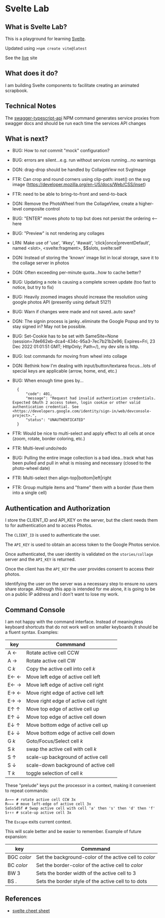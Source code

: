 # Svelte Lab

## What is Svelte Lab?

This is a playground for learning [Svelte](https://svelte.dev/).

Updated using `>npm create vite@latest`

See the [live](https://ca0v.github.io/svelte-lab) site

## What does it do?

I am building Svelte components to facilitate creating an animated scrapbook.

## Technical Notes

The [swagger-typescript-api](https://github.com/acacode/swagger-typescript-api) NPM command generates service proxies from swagger docs and should be run each time the services API changes

## What is next?

* BUG: How to *not* commit "mock" configuration?
* BUG: errors are silent...e.g. run without services running...no warnings
* DGN: drag-drop should be handled by CollageView not SvgImage
* FTR: Can crop and round corners using clip-path: inset() on the svg image (<https://developer.mozilla.org/en-US/docs/Web/CSS/inset>)
* FTR: need to be able to bring-to-front and send-to-back
* DGN: Remove the PhotoWheel from the CollageView, create a higher-level composite control
* BUG: "ENTER" moves photo to top but does not persist the ordering <-- here
* BUG: "Preview" is not rendering any collages
* LRN: Make use of 'use', '#key', '#await', 'click|once|preventDefault', named &lt;slot&gt;, &lt;svelte:fragment&gt;, $$slots, svelte:self
* DGN: Instead of storing the 'known' image list in local storage, save it to the collage server in photos
* DGN: Often exceeding per-minute quota...how to cache better?
* BUG: Updating a note is causing a complete screen update (too fast to notice, but try to fix)
* BUG: Heavily zoomed images should increase the resolution using google photos API (presently using default 512?)
* BUG: Warn if changes were made and not saved..auto save?
* DGN: The signin process is janky..eliminate the Google Popup and try to stay signed in? May not be possible.
* BUG: Set-Cookie has to be set with SameSite=None (session=7de662eb-dca4-434c-95a3-7ec7b21b2e96; Expires=Fri, 23 Dec 2022 01:01:51 GMT; HttpOnly; Path=/), my dev site is http.
* BUG: lost commands for moving from wheel into collage
* DGN: Rethink how I'm dealing with input/button/textarea focus...lots of special keys are applicable (arrow, home, end, etc.)
* BUG: When enough time goes by...

        {
            "code": 401,
            "message": "Request had invalid authentication credentials. Expected OAuth 2 access token, login cookie or other valid authentication credential. See <https://developers.google.com/identity/sign-in/web/devconsole-project>.",
            "status": "UNAUTHENTICATED"
        }
* FTR: Would be nice to multi-select and apply effect to all cells at once (zoom, rotate, border coloring, etc.)
* FTR: Multi-level undo/redo
* BUG: Pulling the entire image collection is a bad idea...track what has been pulled and pull in what is missing and necessary (closed to the photo-wheel date)
* FTR: Multi-select then align-top|bottom|left|right
* FTR: Group multiple items and "frame" them with a border (fuse them into a single cell)

## Authentication and Authorization

I store the CLIENT_ID and API_KEY on the server, but the client needs them to for authentication and to access Photos.

The `CLIENT_ID` is used to authenticate the user.

The `API_KEY` is used to obtain an access token to the Google Photos service.

Once authenticated, the user identity is validated on the `stories/collage` server and the `API_KEY` is returned.

Once the client has the `API_KEY` the user provides consent to access their photos.

Identifying the user on the server was a necessary step to ensure no users share storage.  Although this app is intended for me alone, it is going to be on a public IP address and I don't want to lose my work.

## Command Console

I am not happy with the command interface.  Instead of meaningless keyboard shortcuts that do not work well on smaller keyboards it should be a fluent syntax.  Examples:

| key   | Commmand |
| ----- | -------- |
| A ←   | Rotate active cell CCW |
| A →   | Rotate active cell CW |
| C *k* | Copy the active cell into cell *k*|
| E← ←  | Move left edge of active cell left |
| E← →  | Move left edge of active cell right |
| E→ ←  | Move right edge of active cell left |
| E→ →  | Move right edge of active cell right |
| E↑ ↑  | Move top edge of active cell up |
| E↑ ↓  | Move top edge of active cell down|
| E↓ ↑  | Move bottom edge of active cell up |
| E↓ ↓  | Move bottom edge of active cell down |
| G *k* | Goto/Focus/Select cell *k*|
| S *k* | swap the active cell with cell *k*|
| S ↑   | scale-up background of active cell |
| S ↓   | scale-down background of active cell |
| T *k* | toggle selection of cell *k* |

These "prelude" keys put the processor in a context, making it convenient to repeat commands:

    A←←← # rotate active cell CCW 3x
    R←←← # move left-edge of active cell 3x
    SaSsSdSf # Swap active cell with cell 'a' then 's' then 'd' then 'f'
    S↑↑↑ # scale-up active cell 3x

The `Escape` exits current context.

This will scale better and be easier to remember.  Example of future expansion:

| key  | Commmand |
| ---- | -------- |
| BGC *color* | Set the background-color of the active cell to *color* |
| BC *color* | Set the border-color of the active cell to *color* |
| BW 3 | Sets the border width of the active cell to 3|
| BS . | Sets the border style of the active cell to to dots|

## References

* [svelte cheet sheet](https://sveltesociety.dev/cheatsheet)
